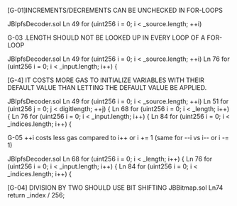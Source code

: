 [G-01]INCREMENTS/DECREMENTS CAN BE UNCHECKED IN FOR-LOOPS

JBIpfsDecoder.sol
  Ln 49 for (uint256 i = 0; i < _source.length; ++i)

G-03 <ARRAY>.LENGTH SHOULD NOT BE LOOKED UP IN EVERY LOOP OF A FOR-LOOP

JBIpfsDecoder.sol
  Ln 49 for (uint256 i = 0; i < _source.length; ++i)
  Ln 76 for (uint256 i = 0; i < _input.length; i++) {

[G-4] IT COSTS MORE GAS TO INITIALIZE VARIABLES WITH THEIR DEFAULT VALUE THAN LETTING THE DEFAULT VALUE BE APPLIED.

JBIpfsDecoder.sol
  Ln 49 for (uint256 i = 0; i < _source.length; ++i)
  Ln 51 for (uint256 j = 0; j < digitlength; ++j) {
  Ln 68 for (uint256 i = 0; i < _length; i++) {
  Ln 76 for (uint256 i = 0; i < _input.length; i++) {
  Ln 84 for (uint256 i = 0; i < _indices.length; i++) {

G-05 ++i costs less gas compared to i++ or i += 1 (same for --i vs i-- or i -= 1)

JBIpfsDecoder.sol
  Ln 68 for (uint256 i = 0; i < _length; i++) {
  Ln 76 for (uint256 i = 0; i < _input.length; i++) {
  Ln 84 for (uint256 i = 0; i < _indices.length; i++) {

[G-04] DIVISION BY TWO SHOULD USE BIT SHIFTING
JBBitmap.sol
  Ln74    return _index / 256;

